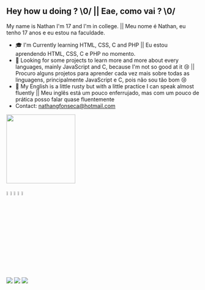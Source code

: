 ## Hey how u doing ? \0/ || Eae, como vai ? \0/
My name is Nathan I'm 17 and I'm in college. || Meu nome é Nathan, eu tenho 17 anos e eu estou na faculdade. 


- 🎓 I'm Currently learning HTML, CSS, C and PHP || Eu estou aprendendo HTML, CSS, C e PHP no momento.
- 👀 Looking for some projects to learn more and more about every languages, mainly JavaScript and C, because I'm not so good at it 😢 || Procuro alguns projetos para aprender cada vez mais sobre todas as linguagens, principalmente JavaScript e C, pois não sou tão bom 😢
- 🙂 My English is a little rusty but with a little practice I can speak almost fluently || Meu inglês está um pouco enferrujado, mas com um pouco de prática posso falar quase fluentemente
- Contact: nathangfonseca@hotmail.com 

<div>
  <a href="https://github.com/NMaksed">
    <img height="180em" src="https://github-readme-stats.vercel.app/api?username=NMaksed&show_icons=true&theme=tokyonight"/>
</div>
  
<div style="display: inline-block"><br>
      <img src="https://cdn.jsdelivr.net/gh/devicons/devicon/icons/html5/html5-original.svg" width="5%" />
      <img src="https://cdn.jsdelivr.net/gh/devicons/devicon/icons/css3/css3-original.svg" width="5%" />
      <img src="https://cdn.jsdelivr.net/gh/devicons/devicon/icons/c/c-original.svg" width="5%" />
      <img src="https://cdn.jsdelivr.net/gh/devicons/devicon/icons/php/php-plain.svg" width="5%" />
      <img src="https://cdn.jsdelivr.net/gh/devicons/devicon/icons/javascript/javascript-original.svg" width="5%" />
</div>
   
##
          
<div>
  <a href="https://www.instagram.com/nfonseca_11/"> <img src="https://img.shields.io/badge/Instagram-E4405F?style=for-the-badge&logo=instagram&logoColor=white" target="_blank"></a> 
  <a href="https://twitter.com/FonsecaGrecco"> <img src="https://img.shields.io/badge/Twitter-1DA1F2?style=for-the-badge&logo=twitter&logoColor=white" target="_blank"></a>
  <a href="https://www.linkedin.com/in/nathan-grecco-fonseca-006579235/"> <img src="https://img.shields.io/badge/LinkedIn-0077B5?style=for-the-badge&logo=linkedin&logoColor=white" target="_blank"> </a>
          
